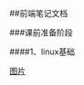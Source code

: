 ##前端笔记文档

###课前准备阶段

####1、linux基础

[图片](<https://github.com/xiaoliuing/study-notes/blob/master/imgs/test.jpeg>)



